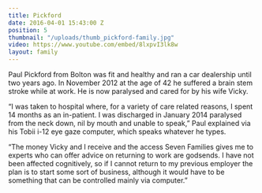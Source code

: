 ```yaml
---
title: Pickford
date: 2016-04-01 15:43:00 Z
position: 5
thumbnail: "/uploads/thumb_pickford-family.jpg"
video: https://www.youtube.com/embed/8lxpvI3lk8w
layout: family
---
```


Paul Pickford from Bolton was fit and healthy and ran a car dealership until two years ago. In November 2012 at the age of 42 he suffered a brain stem stroke while at work. He is now paralysed and cared for by his wife Vicky.

“I was taken to hospital where, for a variety of care related reasons, I spent 14 months as an in-patient. I was discharged in January 2014 paralysed from the neck down, nil by mouth and unable to speak,” Paul explained via his Tobii i-12 eye gaze computer, which speaks whatever he types.

“The money Vicky and I receive and the access Seven Families gives me to experts who can offer advice on returning to work are godsends. I have not been affected cognitively, so if I cannot return to my previous employer the plan is to start some sort of business, although it would have to be something that can be controlled mainly via computer.”